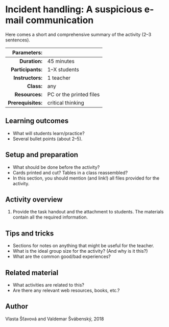 # Incident handling: A suspicious e-mail communication

Here comes a short and comprehensive summary of the activity (2–3 sentences).

| Parameters:        |              |
| -----------------: | :----------- |
| **Duration:**      | 45 minutes   |
| **Participants:**  | 1–X students |
| **Instructors:**   | 1 teacher    |
| **Class:**         | any          |
| **Resources:**     | PC or the printed files |
| **Prerequisites:** | critical thinking |

## Learning outcomes

* What will students learn/practice?
* Several bullet points (about 2–5).

## Setup and preparation

* What should be done before the activity?
* Cards printed and cut? Tables in a class reassembled?
* In this section, you should mention (and link!) all files provided for the activity.

## Activity overview

1. Provide the task handout and the attachment to students. The materials contain all the required information.

## Tips and tricks

* Sections for notes on anything that might be useful for the teacher.
* What is the ideal group size for the activity? (And why is it this?)
* What are the common good/bad experiences?

## Related material

* What activities are related to this?
* Are there any relevant web resources, books, etc.?

## Author

Vlasta Šťavová and Valdemar Švábenský, 2018
